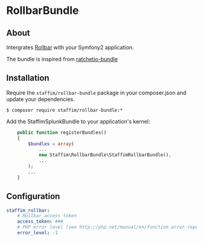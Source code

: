 # RollbarBundle

## About

Intergrates [Rollbar](http://rollbar.com/) with your Symfony2 application.

The bundle is inspired from [ratchetio-bundle](https://github.com/ecoleman/ratchetio-bundle)

## Installation

Require the `staffim/rollbar-bundle` package in your composer.json and update your dependencies.

    $ composer require staffim/rollbar-bundle:*

Add the StaffimSplunkBundle to your application's kernel:

```php
    public function registerBundles()
    {
        $bundles = array(
            ...
            new Staffim\RollbarBundle\StaffimRollbarBundle(),
            ...
        );
        ...
    }
```

## Configuration

```yml
staffim_rollbar:
    # Rollbar access token
    access_token: ###
    # PHP error level (see http://php.net/manual/en/function.error-reporting.php)
    error_level: -1
```
